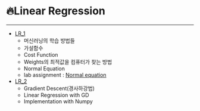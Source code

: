 # :fire:Linear Regression
---
- [LR_1](https://github.com/yongchoooon/TIL/blob/main/ML/Linear_Regression/LR_1.ipynb)
  - 머신러닝의 학습 방법들
  - 가설함수
  - Cost Function
  - Weights의 최적값을 컴퓨터가 찾는 방법
  - Normal Equation
  - lab assignment : [Normal equation](https://github.com/yongchoooon/TIL/blob/main/ML/Linear_Regression/lab_Normal_Equation/)
- [LR_2](https://github.com/yongchoooon/TIL/blob/main/ML/Linear_Regression/LR_2.ipynb)
  - Gradient Descent(경사하강법)
  - Linear Regression with GD
  - Implementation with Numpy